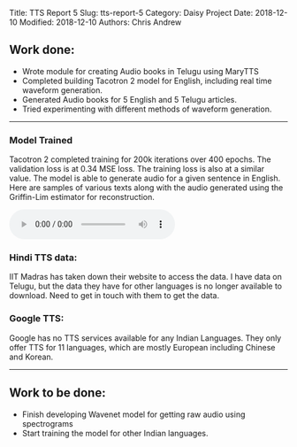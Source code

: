 Title: TTS Report 5
Slug: tts-report-5
Category: Daisy Project
Date: 2018-12-10
Modified: 2018-12-10
Authors: Chris Andrew

## Work done:
- Wrote module for creating Audio books in Telugu using MaryTTS
- Completed building Tacotron 2 model for English, including real time waveform generation.
- Generated Audio books for 5 English and 5 Telugu articles.
- Tried experimenting with different methods of waveform generation.
----

### Model Trained
Tacotron 2 completed training for 200k iterations over 400 epochs. The validation loss is at 0.34 MSE loss. The training loss is also at a similar value. The model is able to generate audio for a given sentence in English. Here are samples of various texts along with the audio generated using the Griffin-Lim estimator for reconstruction.

<audio controls>
  <source src="{filename}/data/test.wav" type="audio/mpeg">
</audio>


### Hindi TTS data:
IIT Madras has taken down their website to access the data. I have data on Telugu, but the data they have for other languages is no longer available to download. Need to get in touch with them to get the data.


### Google TTS:
Google has no TTS services available for any Indian Languages. They only offer TTS for 11 languages, which are mostly European including Chinese and Korean.

----
## Work to be done:
- Finish developing Wavenet model for getting raw audio using spectrograms
- Start training the model for other Indian languages.
